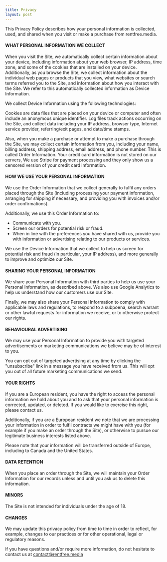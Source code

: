 ```yaml
---
title: Privacy
layout: post
---
```


This Privacy Policy describes how your personal information is collected, used, and shared when you visit or make a purchase from rentfree.media.

#### WHAT PERSONAL INFORMATION WE COLLECT

When you visit the Site, we automatically collect certain information about your device, including information about your web browser, IP address, time zone, and some of the cookies that are installed on your device. Additionally, as you browse the Site, we collect information about the individual web pages or products that you view, what websites or search terms referred you to the Site, and information about how you interact with the Site. We refer to this automatically collected information as Device Information.

We collect Device Information using the following technologies:

Cookies are data files that are placed on your device or computer and often include an anonymous unique identifier. Log files track actions occurring on the Site, and collect data including your IP address, browser type, Internet service provider, referring/exit pages, and date/time stamps.

Also, when you make a purchase or attempt to make a purchase through the Site, we may collect certain information from you, including your name, billing address, shipping address, email address, and phone number. This is called Order Information. Your credit card information is not stored on our servers, We use Stripe for payment processing and they only show us a censored version of your credit card information.

#### HOW WE USE YOUR PERSONAL INFORMATION

We use the Order Information that we collect generally to fulfil any orders placed through the Site (including processing your payment information, arranging for shipping if necessary, and providing you with invoices and/or order confirmations).

Additionally, we use this Order Information to:

* Communicate with you.
* Screen our orders for potential risk or fraud.
* When in line with the preferences you have shared with us, provide you with information or advertising relating to our products or services.

We use the Device Information that we collect to help us screen for potential risk and fraud (in particular, your IP address), and more generally to improve and optimize our Site.

#### SHARING YOUR PERSONAL INFORMATION

We share your Personal Information with third parties to help us use your Personal Information, as described above. We also use Google Analytics to help us understand how our customers use our Site. 

Finally, we may also share your Personal Information to comply with applicable laws and regulations, to respond to a subpoena, search warrant or other lawful requests for information we receive, or to otherwise protect our rights.

#### BEHAVIOURAL ADVERTISING

We may use your Personal Information to provide you with targeted advertisements or marketing communications we believe may be of interest to you.

You can opt out of targeted advertising at any time by clicking  the "unsubscribe" link in a message you have received from us. This will opt you out of all future marketing communications we send.

#### YOUR RIGHTS

If you are a European resident, you have the right to access the personal information we hold about you and to ask that your personal information is corrected, updated, or deleted. If you would like to exercise this right, please contact us.

Additionally, if you are a European resident we note that we are processing your information in order to fulfil contracts we might have with you (for example if you make an order through the Site), or otherwise to pursue our legitimate business interests listed above.

Please note that your information will be transferred outside of Europe, including to Canada and the United States.

#### DATA RETENTION

When you place an order through the Site, we will maintain your Order Information for our records unless and until you ask us to delete this information.

#### MINORS

The Site is not intended for individuals under the age of 18.

#### CHANGES

We may update this privacy policy from time to time in order to reflect, for example, changes to our practices or for other operational, legal or regulatory reasons.

If you have questions and/or require more information, do not hesitate to contact us at [contact@rentfree.media](mailto:contact@rentfree.media)